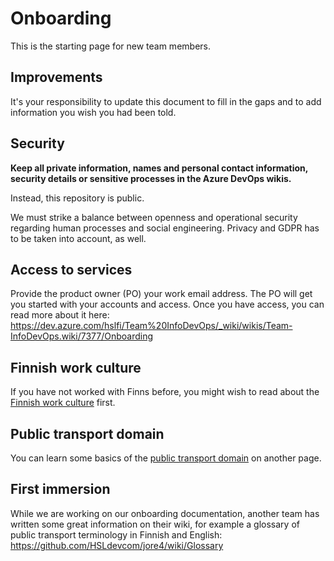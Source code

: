 # Onboarding

This is the starting page for new team members.

## Improvements

It's your responsibility to update this document to fill in the gaps and to add information you wish you had been told.

## Security

**Keep all private information, names and personal contact information, security details or sensitive processes in the Azure DevOps wikis.**

Instead, this repository is public.

We must strike a balance between openness and operational security regarding human processes and social engineering.
Privacy and GDPR has to be taken into account, as well.

## Access to services

Provide the product owner (PO) your work email address.
The PO will get you started with your accounts and access.
Once you have access, you can read more about it here: <https://dev.azure.com/hslfi/Team%20InfoDevOps/_wiki/wikis/Team-InfoDevOps.wiki/7377/Onboarding>

## Finnish work culture

If you have not worked with Finns before, you might wish to read about the [Finnish work culture](./finnish-work-culture.md) first.

## Public transport domain

You can learn some basics of the [public transport domain](./public-transport-domain.md) on another page.

## First immersion

While we are working on our onboarding documentation, another team has written some great information on their wiki, for example a glossary of public transport terminology in Finnish and English: <https://github.com/HSLdevcom/jore4/wiki/Glossary>
